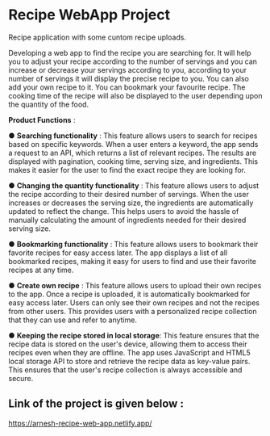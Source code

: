 # Recipe WebApp Project

Recipe application with some cuntom recipe uploads.

Developing a web app to find the recipe you are searching for. It will help you to
adjust your recipe according to the number of servings and you can increase or decrease your servings according to you, according to your number of servings it will display the precise recipe to you. You can also add your own recipe to it. You can bookmark your favourite recipe. The cooking time of the recipe will also be displayed to the user depending upon the quantity of the food.

**Product Functions** : 

● **Searching functionality** : This feature allows users to search for recipes based on specific keywords. When a user enters a keyword, the app sends a request to an API, which returns a list of relevant recipes. The results are displayed with pagination, cooking time, serving size, and ingredients. This makes it easier for the user to find the exact recipe they are looking for.

● **Changing the quantity functionality** : This feature allows users to adjust the recipe according to their desired number of servings. When the user increases or decreases the serving size, the ingredients are automatically updated to reflect the change. This helps users to avoid the hassle of manually calculating the amount of ingredients needed for their desired serving size.

● **Bookmarking functionality** : This feature allows users to bookmark their favorite recipes for easy access later. The app displays a list of all bookmarked recipes, making it easy for users to find and use their favorite recipes at any time.

● **Create own recipe** : This feature allows users to upload their own recipes to the app. Once a recipe is uploaded, it is automatically bookmarked for easy access later. Users can only see their own recipes and not the recipes from other users. This provides users with a personalized recipe collection that they can use and refer to anytime.

● **Keeping the recipe stored in local storage**: This feature ensures that the recipe data is stored on the user's device, allowing them to access their recipes even when they are offline. The app uses JavaScript and HTML5 local storage API to store and retrieve the recipe data as key-value pairs. This ensures that the user's recipe collection is always accessible and secure.


## Link of the project is given below : 

https://arnesh-recipe-web-app.netlify.app/
